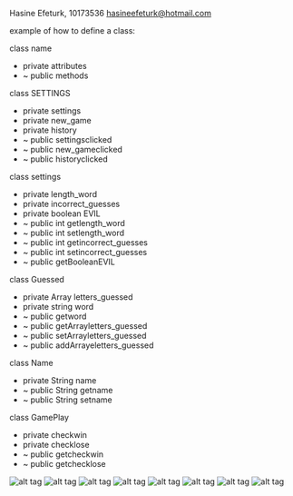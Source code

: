 Hasine Efeturk, 10173536 <hasineefeturk@hotmail.com>

example of how to define a class:

class name 
* private attributes 
* ~ public methods

class SETTINGS
* private settings
* private new_game
* private history
* ~ public settingsclicked 
* ~ public new_gameclicked 
* ~ public historyclicked

class settings
* private length_word
* private incorrect_guesses
* private boolean EVIL
* ~ public int getlength_word
* ~ public int setlength_word
* ~ public int getincorrect_guesses
* ~ public int setincorrect_guesses
* ~ public getBooleanEVIL

class Guessed
* private Array letters_guessed
* private string word
* ~ public getword
* ~ public getArrayletters_guessed
* ~ public setArrayletters_guessed
* ~ public addArrayeletters_guessed

class Name
* private String name
* ~ public String getname
* ~ public String setname

class GamePlay
* private checkwin
* private checklose
* ~ public getcheckwin
* ~ public getchecklose

![alt tag](https://github.com/Hasine/evil-hangman/blob/master/een.jpg)
![alt tag](https://github.com/Hasine/evil-hangman/blob/master/twee.jpg)
![alt tag](https://github.com/Hasine/evil-hangman/blob/master/drie.jpg)
![alt tag](https://github.com/Hasine/evil-hangman/blob/master/vier.jpg)
![alt tag](https://github.com/Hasine/evil-hangman/blob/master/vijfer.jpg)
![alt tag](https://github.com/Hasine/evil-hangman/blob/master/zes.jpg)
![alt tag](https://github.com/Hasine/evil-hangman/blob/master/zeven.jpg)
![alt tag](https://github.com/Hasine/evil-hangman/blob/master/acht.jpg)

